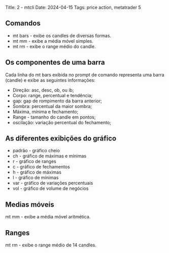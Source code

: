 Title: 2 - mtcli
Date: 2024-04-15
Tags: price action, metatrader 5

## Comandos

* mt bars - exibe os candles de diversas formas.  
* mt mm - exibe a média móvel simples.  
* mt rm - exibe o range médio do candle.  

## Os componentes de uma barra

Cada linha do mt bars exibida no prompt de comando representa uma barra (candle) e exibe as seguintes informações:  
* Direção: asc, desc, ob, ou ib;  
* Corpo: range, percentual e tendência;  
* gap: gap de rompimento da barra anterior;  
* Sombra: percentual da maior sombra;  
* Máxima, mínima e fechamento;  
* Range - tamanho do candle em pontos;  
* oscilação: variação percentual do fechamento;  

## As diferentes exibições do gráfico

* padrão - gráfico cheio
* ch - gráfico de máximas e mínimas
* r - gráfico de ranges
* c - gráfico de fechamentos
* h - gráfico de máximas
* l - gráfico de mínimas
* var - gráfico de variações percentuais
* vol - gráfico de volume de negócios

## Medias móveis

mt mm <ativo> - exibe a média móvel aritmética.  

## Ranges

mt rm <ativo> - exibe o range médio de 14 candles.  
